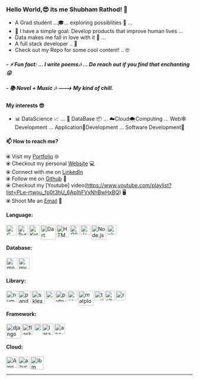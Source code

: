 ### Hello World,😎 its me Shubham Rathod! 👋 

- A Grad student ...🎓...   exploring possiblities 👻 ...
- 👾 I have a simple goal: Develop products that improve human lives ...
- Data makes me fall in love with it 🖤  ...
- A full stack developer .. 🤠
- Check out my Repo for some cool content! .. 🤓

##### - ⚡ Fun fact: ... I write poems🎶 ... Do reach out if you find that enchanting😜
##### - 📚 Novel + Music 🎶 ---> My kind of chill.

#### My interests 😎
- 📊 DataScience 📈  ... 📑 DataBase 📦 ... ☁️Cloud🌨Computing ... Web🕸Development ... Application📲Development ... Software Development🤩



#### 📫 How to reach me?
  ⦿ Visit my [Portfolio](https://eager-hodgkin-86bab0.netlify.app/) 🌐 <br>
  ⦿ Checkout my personal [Website](http://shankarshubham.uta.cloud/Shankar_portfolio/home.php) 💻 <br>
  ⦿ Connect with me on [LinkedIn](https://www.linkedin.com/in/shubham-shankar-013758198/)  <br>
  ⦿ Follow me on [Github](https://github.com/RATHOD-SHUBHAM?tab=repositories) 🤪 <br>
  ⦿ Checkout my [Youtube] video(https://www.youtube.com/playlist?list=PLe-rtwou_fp0t3hU_6ApIhFVxNhBwHxBQ) 🖥 <br>
  ⦿ Shoot Me an [Email](mailto:shubham.uta@gmail.com) 💌 <br>


#### Language:

[<img align="left" alt="C" width="28px" src="https://cdn.iconscout.com/icon/free/png-512/c-programming-569564.png" />](https://devdocs.io/c/)

[<img align="left" alt="Python" width="28px" src="https://i.pinimg.com/originals/8f/ad/12/8fad125b8f6082bdb7deb0aa593dfb49.jpg" />](https://www.python.org/)

[<img align="left" alt="Kotlin" width="28px" src="https://kotlinlang.org/assets/images/open-graph/kotlin_250x250.png" />](https://kotlinlang.org)

[<img align="left" alt="Dart" width="40px" src="https://d2eip9sf3oo6c2.cloudfront.net/tags/images/000/001/227/landscape/dart-logo.png" />](https://dart.dev)

[<img align="left" alt="HTML5" width="33px" src="https://pngimage.net/wp-content/uploads/2018/06/png-in-html-6.png" />](https://devdocs.io/html/)

[<img align="left" alt="CSS3" width="26px" src="https://ucarecdn.com/f49e8fc4-876f-49ef-934f-89812fc4125e/" />](https://devdocs.io/css/)

[<img align="left" alt="JavaScript" width="26px" src="https://coryrylan.com/assets/images/posts/types/javascript-1280x960.png" />](https://devdocs.io/javascript/)

[<img align="left" alt="Node.js" width="40px" src="https://i2.wp.com/blog.logrocket.com/wp-content/uploads/2019/10/nodejs.png?fit=1240%2C700&ssl=1" />](https://nodejs.org/en/)

[<img align="left" alt="php" width="26px" src="https://newrelic.com/assets/pages/apm/php/php-elephant-logo-bd4f9d83be8c8563248fe4793f90bae7.png" />](https://www.php.net/docs.php)

<br />
<br />


#### Database:

[<img align="left" alt="mongo" width="30px" src="https://pbs.twimg.com/profile_images/1234528105819189248/b6F1hk_6.jpg" />](https://www.mongodb.com)

[<img align="left" alt="mysql" width="30px" src="https://pngimg.com/uploads/mysql/mysql_PNG23.png" />](https://www.mysql.com)

<br />
<br />


#### Library:

[<img align="left" alt="numpy" width="30px" src="https://user-images.githubusercontent.com/50221806/86498201-a8bd8680-bd39-11ea-9d08-66b610a8dc01.png" />](https://numpy.org)

[<img align="left" alt="pandas" width="33px" src="https://staging.academy.numfocus.org/wp-content/uploads/2016/07/pandas-logo-300.png" />](https://pandas.pydata.org/docs/)

[<img align="left" alt="sklearn" width="35px" src="https://upload.wikimedia.org/wikipedia/commons/thumb/0/05/Scikit_learn_logo_small.svg/1200px-Scikit_learn_logo_small.svg.png" />](https://scikit-learn.org/stable/)

[<img align="left" alt="keras" width="23px" src="https://upload.wikimedia.org/wikipedia/commons/thumb/a/ae/Keras_logo.svg/1200px-Keras_logo.svg.png" />](https://keras.io)

[<img align="left" alt="pytorch" width="30px" src="https://pytorch.org/assets/images/pytorch-logo.png" />](https://pytorch.org)

[<img align="left" alt="seabron" width="26px" src="https://encrypted-tbn0.gstatic.com/images?q=tbn%3AANd9GcSsZzYW4vSHL6u-h-F9nZge4rfvScSMU6CWBA&usqp=CAU" />](https://seaborn.pydata.org)

[<img align="left" alt="matplotlib" width="40px" src="https://matplotlib.org/3.3.0/_images/sphx_glr_logos2_thumb.png" />](https://matplotlib.org)

[<img align="left" alt="turtle" width="26px" src="https://docs.python.org/3/_images/turtle-star.png" />](https://docs.python.org/3/library/turtle.html)

[<img align="left" alt="nltk" width="26px" src="https://i2.wp.com/clay-atlas.com/wp-content/uploads/2019/08/python_nltk.png?resize=592%2C644&ssl=1" />](https://www.nltk.org)

[<img align="left" alt="react" width="26px" src="https://i.pinimg.com/originals/84/b1/06/84b1065e798f61aa80b8670a4b6fbb4d.png" />](https://reactjs.org)

<br />
<br />


#### Framework:

[<img align="left" alt="django" width="40px" src="https://miro.medium.com/max/600/1*grQtRddJZ6pLErj2yeRYPA.png" />](https://www.djangoproject.com)

[<img align="left" alt="flask" width="30px" src="https://miro.medium.com/max/800/1*Q5EUk28Xc3iCDoMSkrd1_w.png" />](https://flask.palletsprojects.com/en/1.1.x/)

[<img align="left" alt="flutter" width="18px" src="https://cdn.worldvectorlogo.com/logos/flutter-logo.svg" />](https://flutter.dev)

[<img align="left" alt="laravel" width="30px" src="https://ucarecdn.com/9c22d51e-c92a-4483-8f3a-d16bccd0fb50/" />](https://laravel.com)

[<img align="left" alt="angular" width="28px" src="https://encrypted-tbn0.gstatic.com/images?q=tbn%3AANd9GcQwUXD17prFtnvxtGWIzQ6wiktS2AzY0RRo6w&usqp=CAU" />](https://docs.angularjs.org/api)

<br />
<br />

#### Cloud:

[<img align="left" alt="Aws" width="30px" src="https://novadba.com/wp-content/uploads/2020/03/aws.png" />](https://aws.amazon.com)

[<img align="left" alt="azure" width="30px" src="https://i1.wp.com/www.rinnovocorp.com/wp-content/uploads/2017/10/baas-page-images-04.png?fit=640%2C401&ssl=1" />](https://azure.microsoft.com/en-us/)

[<img align="left" alt="ibm" width="35px" src="https://upload.wikimedia.org/wikipedia/commons/2/24/IBM_Cloud_logo.png" />](https://www.ibm.com/cloud)

<br />
<br />

--- 


